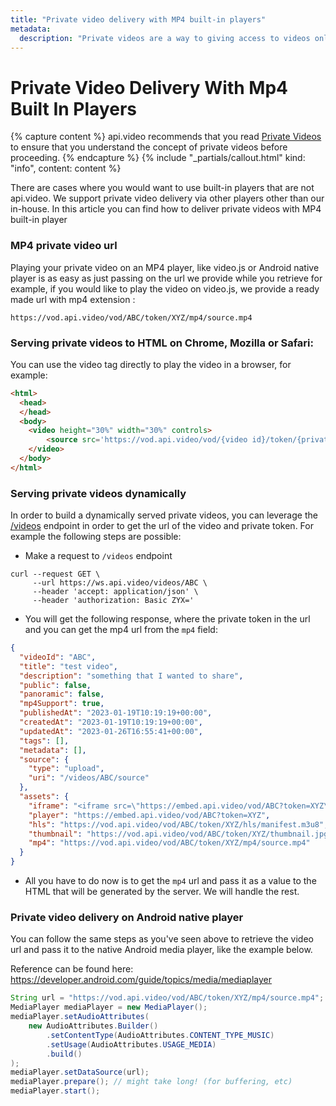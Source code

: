 ```yaml
---
title: "Private video delivery with MP4 built-in players"
metadata: 
  description: "Private videos are a way to giving access to videos only to certain users and making sure that privacy concerns are covered. This section will provide a detailed explanation on how you can deliver private videos with MP4 built-in players."
---
```


Private Video Delivery With Mp4 Built In Players
================================================

{% capture content %}
api.video recommends that you read [Private Videos](/delivery-analytics/video-privacy-access-management) to ensure that you understand the concept of private videos before proceeding.
{% endcapture %}
{% include "_partials/callout.html" kind: "info", content: content %}

There are cases where you would want to use built-in players that are not api.video. We support private video delivery via other players other than our in-house. In this article you can find how to deliver private videos with MP4 built-in player

### MP4 private video url

Playing your private video on an MP4 player, like video.js or Android native player is as easy as just passing on the url we provide while you retrieve for example, if you would like to play the video on video.js, we provide a ready made url with mp4 extension :

`https://vod.api.video/vod/ABC/token/XYZ/mp4/source.mp4`

### Serving private videos to HTML on Chrome, Mozilla or Safari:

You can use the video tag directly to play the video in a browser, for example:
```html
<html>
  <head>
  </head>
  <body>
    <video height="30%" width="30%" controls>
        <source src='https://vod.api.video/vod/{video id}/token/{private token}/hls/manifest.m3u8'>
    </video>
  </body>
</html>
```

### Serving private videos dynamically

In order to build a dynamically served private videos, you can leverage the [/videos](/reference/api/Videos#retrieve-a-video-object) endpoint in order to get the url of the video and private token. For example the following steps are possible:

* Make a request to `/videos` endpoint
```curl
curl --request GET \
     --url https://ws.api.video/videos/ABC \
     --header 'accept: application/json' \
     --header 'authorization: Basic ZYX='
```

* You will get the following response, where the private token in the url and you can get the mp4 url from the `mp4` field:
```json
{
  "videoId": "ABC",
  "title": "test video",
  "description": "something that I wanted to share",
  "public": false,
  "panoramic": false,
  "mp4Support": true,
  "publishedAt": "2023-01-19T10:19:19+00:00",
  "createdAt": "2023-01-19T10:19:19+00:00",
  "updatedAt": "2023-01-26T16:55:41+00:00",
  "tags": [],
  "metadata": [],
  "source": {
    "type": "upload",
    "uri": "/videos/ABC/source"
  },
  "assets": {
    "iframe": "<iframe src=\"https://embed.api.video/vod/ABC?token=XYZ\" width=\"100%\" height=\"100%\" frameborder=\"0\" scrolling=\"no\" allowfullscreen=\"true\"></iframe>",
    "player": "https://embed.api.video/vod/ABC?token=XYZ",
    "hls": "https://vod.api.video/vod/ABC/token/XYZ/hls/manifest.m3u8",
    "thumbnail": "https://vod.api.video/vod/ABC/token/XYZ/thumbnail.jpg",
    "mp4": "https://vod.api.video/vod/ABC/token/XYZ/mp4/source.mp4"
  }
}
```

* All you have to do now is to get the `mp4` url and pass it as a value to the HTML that will be generated by the server. We will handle the rest.

### Private video delivery on Android native player

You can follow the same steps as you've seen above to retrieve the video url and pass it to the native Android media player, like the example below. 

Reference can be found here: https://developer.android.com/guide/topics/media/mediaplayer
```java
String url = "https://vod.api.video/vod/ABC/token/XYZ/mp4/source.mp4";
MediaPlayer mediaPlayer = new MediaPlayer();
mediaPlayer.setAudioAttributes(
    new AudioAttributes.Builder()
        .setContentType(AudioAttributes.CONTENT_TYPE_MUSIC)
        .setUsage(AudioAttributes.USAGE_MEDIA)
        .build()
);
mediaPlayer.setDataSource(url);
mediaPlayer.prepare(); // might take long! (for buffering, etc)
mediaPlayer.start();
```